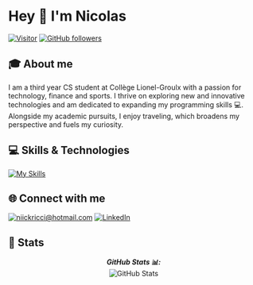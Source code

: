 # Hey 👋 I'm Nicolas

[![Visitor](https://visitor-badge.laobi.icu/badge?page_id=niickricci)](https://github.com/niickricci) [![GitHub followers](https://img.shields.io/github/followers/niickricci.svg?style=social&label=Follow)](https://github.com/niickricci?tab=followers)

## 🎓 About me

I am a third year CS student at Collège Lionel-Groulx with a passion for technology, finance and sports. I thrive on exploring new and innovative technologies and am dedicated to expanding my programming skills 💻. Alongside my academic pursuits, I enjoy traveling, which broadens my perspective and fuels my curiosity.
<br>

## 💻 Skills & Technologies

[![My Skills](https://skillicons.dev/icons?i=cs,java,nodejs,python,dotnet,javascript,php,react,html,css,azure,git&perline=6)](https://skillicons.dev)
<br>

## 🌐 Connect with me</h2>

<a href="mailto:niickricci@hotmail.com">![niickricci@hotmail.com](https://img.shields.io/badge/Email-D14836?style=for-the-badge&logo=gmail&logoColor=white)</a> <a href="https://www.linkedin.com/in/niickricci/">![LinkedIn](https://img.shields.io/badge/LinkedIn-0077B5?style=for-the-badge&logo=linkedin&logoColor=white)</a>

<!-- **Check out my GitHub repository:**

<div>
  <p>
    <a href="https://github.com/niickricci/ChatManager">
      <img src="https://github-readme-stats.vercel.app/api/pin/?username=niickricci&repo=ChatManager" alt="GitHub Stats" />
    </a>
    <a href="https://github.com/niickricci/TP02-KBB">
      <img src="https://github-readme-stats.vercel.app/api/pin/?username=niickricci&repo=TP02-KBB" alt="GitHub Stats" />
    </a>
  </p>
</div> -->

## 💫 Stats

<div>
  <p align="center"><b><em>GitHub Stats 📊:</em></b> <br/>
    <img src="https://github-readme-streak-stats.herokuapp.com?user=niickricci&theme=meta-light" alt="GitHub Stats" /> 
    <br/><br/>
</div>
